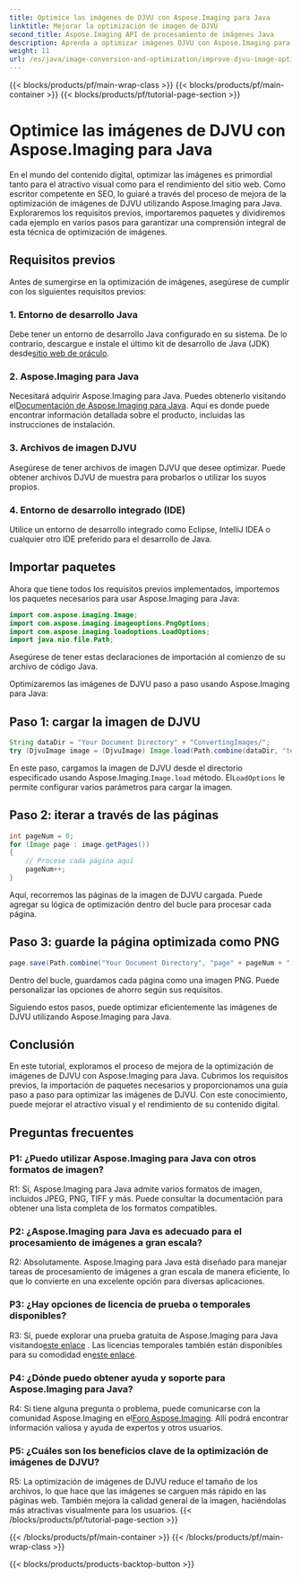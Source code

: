 ```yaml
---
title: Optimice las imágenes de DJVU con Aspose.Imaging para Java
linktitle: Mejorar la optimización de imagen de DJVU
second_title: Aspose.Imaging API de procesamiento de imágenes Java
description: Aprenda a optimizar imágenes DJVU con Aspose.Imaging para Java. Mejore el atractivo visual y el rendimiento sin esfuerzo.
weight: 11
url: /es/java/image-conversion-and-optimization/improve-djvu-image-optimization/
---
```


{{< blocks/products/pf/main-wrap-class >}}
{{< blocks/products/pf/main-container >}}
{{< blocks/products/pf/tutorial-page-section >}}

# Optimice las imágenes de DJVU con Aspose.Imaging para Java

En el mundo del contenido digital, optimizar las imágenes es primordial tanto para el atractivo visual como para el rendimiento del sitio web. Como escritor competente en SEO, lo guiaré a través del proceso de mejora de la optimización de imágenes de DJVU utilizando Aspose.Imaging para Java. Exploraremos los requisitos previos, importaremos paquetes y dividiremos cada ejemplo en varios pasos para garantizar una comprensión integral de esta técnica de optimización de imágenes.

## Requisitos previos

Antes de sumergirse en la optimización de imágenes, asegúrese de cumplir con los siguientes requisitos previos:

### 1. Entorno de desarrollo Java

 Debe tener un entorno de desarrollo Java configurado en su sistema. De lo contrario, descargue e instale el último kit de desarrollo de Java (JDK) desde[sitio web de oráculo](https://www.oracle.com/java/technologies/javase-downloads).

### 2. Aspose.Imaging para Java

 Necesitará adquirir Aspose.Imaging para Java. Puedes obtenerlo visitando el[Documentación de Aspose.Imaging para Java](https://reference.aspose.com/imaging/java/). Aquí es donde puede encontrar información detallada sobre el producto, incluidas las instrucciones de instalación.

### 3. Archivos de imagen DJVU

Asegúrese de tener archivos de imagen DJVU que desee optimizar. Puede obtener archivos DJVU de muestra para probarlos o utilizar los suyos propios.

### 4. Entorno de desarrollo integrado (IDE)

Utilice un entorno de desarrollo integrado como Eclipse, IntelliJ IDEA o cualquier otro IDE preferido para el desarrollo de Java.

## Importar paquetes

Ahora que tiene todos los requisitos previos implementados, importemos los paquetes necesarios para usar Aspose.Imaging para Java:

```java
import com.aspose.imaging.Image;
import com.aspose.imaging.imageoptions.PngOptions;
import com.aspose.imaging.loadoptions.LoadOptions;
import java.nio.file.Path;
```

Asegúrese de tener estas declaraciones de importación al comienzo de su archivo de código Java.

Optimizaremos las imágenes de DJVU paso a paso usando Aspose.Imaging para Java:

## Paso 1: cargar la imagen de DJVU

```java
String dataDir = "Your Document Directory" + "ConvertingImages/";
try (DjvuImage image = (DjvuImage) Image.load(Path.combine(dataDir, "test.djvu"), new LoadOptions() {{ setBufferSizeHint(50); }}))
```

 En este paso, cargamos la imagen de DJVU desde el directorio especificado usando Aspose.Imaging.`Image.load` método. El`LoadOptions` le permite configurar varios parámetros para cargar la imagen.

## Paso 2: iterar a través de las páginas

```java
int pageNum = 0;
for (Image page : image.getPages())
{
    // Procese cada página aquí
    pageNum++;
}
```

Aquí, recorremos las páginas de la imagen de DJVU cargada. Puede agregar su lógica de optimización dentro del bucle para procesar cada página.

## Paso 3: guarde la página optimizada como PNG

```java
page.save(Path.combine("Your Document Directory", "page" + pageNum + ".png"), new PngOptions());
```

Dentro del bucle, guardamos cada página como una imagen PNG. Puede personalizar las opciones de ahorro según sus requisitos.

Siguiendo estos pasos, puede optimizar eficientemente las imágenes de DJVU utilizando Aspose.Imaging para Java.

## Conclusión

En este tutorial, exploramos el proceso de mejora de la optimización de imágenes de DJVU con Aspose.Imaging para Java. Cubrimos los requisitos previos, la importación de paquetes necesarios y proporcionamos una guía paso a paso para optimizar las imágenes de DJVU. Con este conocimiento, puede mejorar el atractivo visual y el rendimiento de su contenido digital.

## Preguntas frecuentes

### P1: ¿Puedo utilizar Aspose.Imaging para Java con otros formatos de imagen?

R1: Sí, Aspose.Imaging para Java admite varios formatos de imagen, incluidos JPEG, PNG, TIFF y más. Puede consultar la documentación para obtener una lista completa de los formatos compatibles.

### P2: ¿Aspose.Imaging para Java es adecuado para el procesamiento de imágenes a gran escala?

R2: Absolutamente. Aspose.Imaging para Java está diseñado para manejar tareas de procesamiento de imágenes a gran escala de manera eficiente, lo que lo convierte en una excelente opción para diversas aplicaciones.

### P3: ¿Hay opciones de licencia de prueba o temporales disponibles?

 R3: Sí, puede explorar una prueba gratuita de Aspose.Imaging para Java visitando[este enlace](https://releases.aspose.com/) . Las licencias temporales también están disponibles para su comodidad en[este enlace](https://purchase.aspose.com/temporary-license/).

### P4: ¿Dónde puedo obtener ayuda y soporte para Aspose.Imaging para Java?

 R4: Si tiene alguna pregunta o problema, puede comunicarse con la comunidad Aspose.Imaging en el[Foro Aspose.Imaging](https://forum.aspose.com/). Allí podrá encontrar información valiosa y ayuda de expertos y otros usuarios.

### P5: ¿Cuáles son los beneficios clave de la optimización de imágenes de DJVU?

R5: La optimización de imágenes de DJVU reduce el tamaño de los archivos, lo que hace que las imágenes se carguen más rápido en las páginas web. También mejora la calidad general de la imagen, haciéndolas más atractivas visualmente para los usuarios.
{{< /blocks/products/pf/tutorial-page-section >}}

{{< /blocks/products/pf/main-container >}}
{{< /blocks/products/pf/main-wrap-class >}}

{{< blocks/products/products-backtop-button >}}
